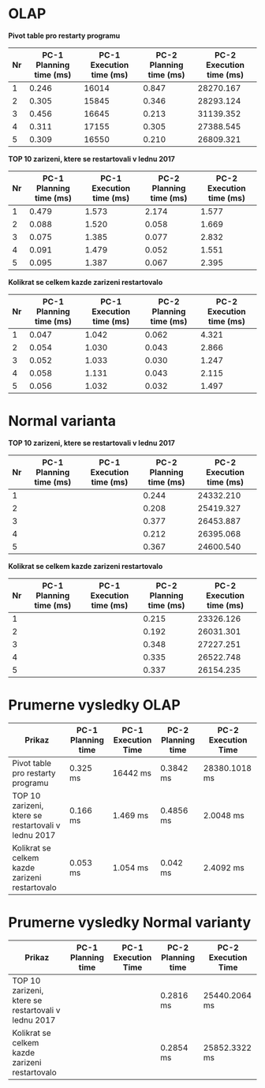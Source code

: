 # OLAP
**Pivot table pro restarty programu**

Nr | PC-1 Planning time (ms) | PC-1 Execution time (ms) | PC-2 Planning time (ms) | PC-2 Execution time (ms) |
--- | ------------------ | ------------------ | --- | ---
1 | 0.246 | 16014 | 0.847 | 28270.167 |
2 | 0.305 | 15845 | 0.346 | 28293.124 |
3 | 0.456 | 16645 | 0.213 | 31139.352 |
4 | 0.311 | 17155 | 0.305 | 27388.545 |
5 | 0.309 | 16550 | 0.210 | 26809.321 |

**TOP 10 zarizeni, ktere se restartovali v lednu 2017** 

Nr | PC-1 Planning time (ms) | PC-1 Execution time (ms) | PC-2 Planning time (ms) | PC-2 Execution time (ms) |
--- | ------------------ | ------------------ | --- | ---
1 | 0.479 | 1.573 | 2.174 | 1.577 |
2 | 0.088 | 1.520 | 0.058 | 1.669 |
3 | 0.075 | 1.385 | 0.077 | 2.832 |
4 | 0.091 | 1.479 | 0.052 | 1.551 |
5 | 0.095 | 1.387 | 0.067 | 2.395 |

**Kolikrat se celkem kazde zarizeni restartovalo**

Nr | PC-1 Planning time (ms) | PC-1 Execution time (ms) | PC-2 Planning time (ms) | PC-2 Execution time (ms) |
--- | ------------------ | ------------------ | --- | ---
1 | 0.047 | 1.042 | 0.062 | 4.321 |
2 | 0.054 | 1.030 | 0.043 | 2.866 |
3 | 0.052 | 1.033 | 0.030 | 1.247 |
4 | 0.058 | 1.131 | 0.043 | 2.115 |
5 | 0.056 | 1.032 | 0.032 | 1.497 |

# Normal varianta

**TOP 10 zarizeni, ktere se restartovali v lednu 2017**

Nr | PC-1 Planning time (ms) | PC-1 Execution time (ms) | PC-2 Planning time (ms) | PC-2 Execution time (ms) |
--- | ------------------ | ------------------ | --- | ---
1 |  |  | 0.244	| 24332.210 |
2 |  |  | 0.208 | 25419.327 |
3 |  |  | 0.377 | 26453.887 |
4 |  |  | 0.212 | 26395.068 |
5 |  |  | 0.367 | 24600.540 |

**Kolikrat se celkem kazde zarizeni restartovalo**

Nr | PC-1 Planning time (ms) | PC-1 Execution time (ms) | PC-2 Planning time (ms) | PC-2 Execution time (ms) |
--- | ------------------ | ------------------ | --- | ---
1 |  |  | 0.215 | 23326.126 |
2 |  |  | 0.192 | 26031.301 |
3 |  |  | 0.348 | 27227.251 |
4 |  |  | 0.335 | 26522.748 |
5 |  |  | 0.337 | 26154.235 |


# Prumerne vysledky OLAP

Prikaz | PC-1 Planning time | PC-1 Execution Time | PC-2 Planning time | PC-2 Execution Time |
--- | --- | --- | --- | ---
Pivot table pro restarty programu | 0.325 ms | 16442 ms | 0.3842 ms | 28380.1018 ms |
TOP 10 zarizeni, ktere se restartovali v lednu 2017 | 0.166 ms | 1.469 ms | 0.4856 ms | 2.0048 ms |
Kolikrat se celkem kazde zarizeni restartovalo | 0.053 ms | 1.054 ms | 0.042 ms | 2.4092 ms |

# Prumerne vysledky Normal varianty

Prikaz | PC-1 Planning time | PC-1 Execution Time | PC-2 Planning time | PC-2 Execution Time |
--- | --- | --- | --- | ---
TOP 10 zarizeni, ktere se restartovali v lednu 2017 |  |  | 0.2816 ms | 25440.2064 ms | 
Kolikrat se celkem kazde zarizeni restartovalo |  |  | 0.2854 ms | 25852.3322 ms | 
